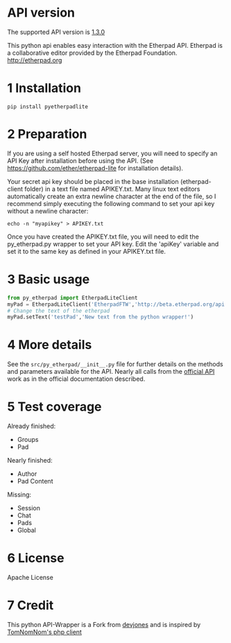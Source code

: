 # API version
The supported API version is [1.3.0](https://etherpad.org/doc/v2.1.1/index.html#_http_api)

This python api enables easy interaction with the Etherpad API.  Etherpad is a collaborative editor provided by the Etherpad Foundation.  http://etherpad.org

# 1 Installation

```shell
pip install pyetherpadlite
```

# 2 Preparation

If you are using a self hosted Etherpad server, you will need to specify an API Key after installation before using the API.  (See https://github.com/ether/etherpad-lite for installation details).

Your secret api key should be placed in the base installation (etherpad-client folder) in a text file named APIKEY.txt.  Many linux text editors automatically create an extra newline character at the end of the file, so I recommend simply executing the following command to set your api key without a newline character:
    
```shell
echo -n "myapikey" > APIKEY.txt
```

Once you have created the APIKEY.txt file, you will need to edit the py_etherpad.py wrapper to set your API key. Edit the 'apiKey' variable and set it to the same key as defined in your APIKEY.txt file.

# 3 Basic usage

```python
from py_etherpad import EtherpadLiteClient
myPad = EtherpadLiteClient('EtherpadFTW','http://beta.etherpad.org/api')
# Change the text of the etherpad
myPad.setText('testPad','New text from the python wrapper!')
```

# 4 More details

See the `src/py_etherpad/__init__.py` file for further details on the methods and parameters available for the API.
Nearly all calls from the [official API](https://etherpad.org/doc/v2.1.1/]) work as in the official documentation described.

# 5 Test coverage

Already finished:
- Groups
- Pad

Nearly finished:
- Author
- Pad Content

Missing:
- Session
- Chat
- Pads
- Global

# 6 License

Apache License

# 7 Credit
This python API-Wrapper is a Fork from [devjones](https://github.com/devjones/PyEtherpadLite) and is inspired by [TomNomNom's php client](https://github.com/TomNomNom/etherpad-lite-client)
